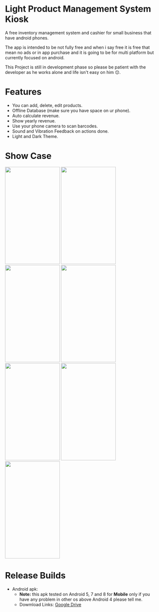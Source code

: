 # Light Product Management System Kiosk
A free inventory management system and cashier for small business that have android phones.

The app is intended to be not fully free and when i say free it is free that mean no ads or in app purchase and it is going to be for multi platform but currently focused on android.

This Project is still in development phase so please be patient with the developer as he works alone and life isn't easy on him 😔.

# Features
  - You can add, delete, edit products.
  - Offline Database (make sure you have space on ur phone).
  - Auto calculate revenue.
  - Show yearly revenue.
  - Use your phone camera to scan barcodes.
  - Sound and Vibration Feedback on actions done.
  - Light and Dark Theme.

# Show Case
  <img src="https://github.com/user-attachments/assets/ae068446-61f1-43ac-8fd8-6015c5309cb4" width="180" height="320">
  <img src="https://github.com/user-attachments/assets/e6ff2ff4-8d10-49ec-ae23-fe1253749f07" width="180" height="320">
  <img src="https://github.com/user-attachments/assets/7403be15-2c9f-46ee-b3b6-2fdfd8768a08" width="180" height="320"> 
  <img src="https://github.com/user-attachments/assets/79d3e2a7-56c7-476b-bcd3-cbcf5f686b64" width="180" height="320">
  <img src="https://github.com/user-attachments/assets/27251310-b05b-4d6b-8631-39f9733a6bf1" width="180" height="320">
  <img src="https://github.com/user-attachments/assets/bde227a8-9f5e-42ef-a85c-208475dc5d69" width="180" height="320">
  <img src="https://github.com/user-attachments/assets/6bfd2ba7-8285-4467-9869-45cafdf2f53a" width="180" height="320">
  
# Release Builds
 * Android apk:
   - **Note:** this apk tested on Android 5, 7 and 8 for **Mobile** only if you have any problem in other os above Android 4 please tell me.
   - Dowmload Links: [Google Drive](https://drive.google.com/file/d/1LCuV5HrcsV4BeLF98DNKY7-FDNwDqcHl/view?usp=sharing)
   
